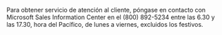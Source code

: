 <Token xmlns:xlink="http://www.w3.org/1999/xlink">Para obtener servicio de atención al cliente, póngase en contacto con Microsoft Sales Information Center en el (800) 892-5234 entre las 6.30 y las 17.30, hora del Pacífico, de lunes a viernes, excluidos los festivos.</Token>